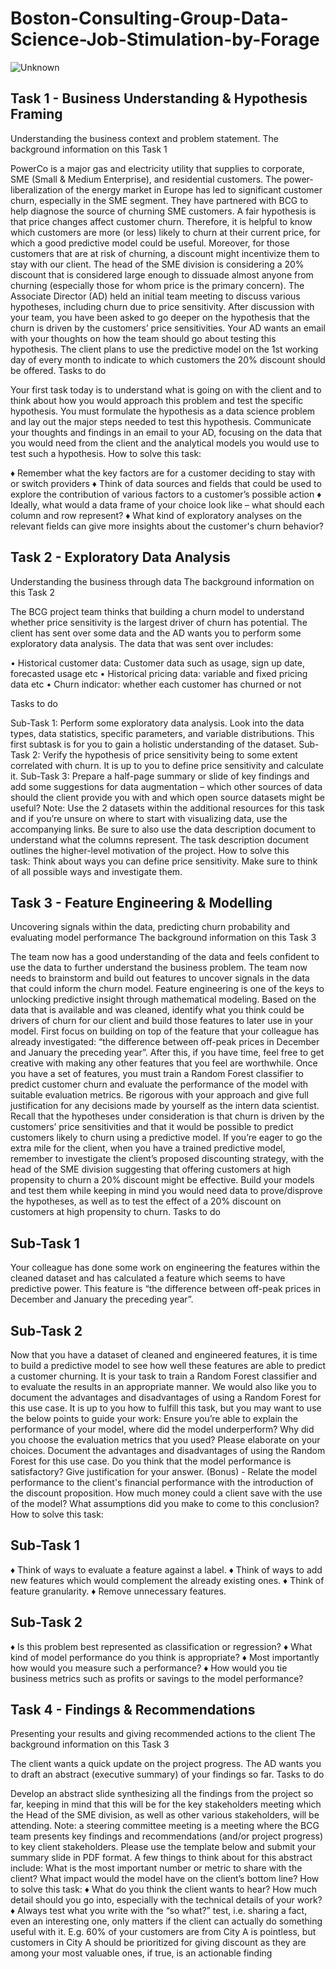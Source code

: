 # Boston-Consulting-Group-Data-Science-Job-Stimulation-by-Forage
![Unknown](https://github.com/user-attachments/assets/619e7034-e3dd-4353-aa63-3a48ac2f4d49)

## Task 1 - Business Understanding & Hypothesis Framing

Understanding the business context and problem statement.
 The background information on this Task 1

PowerCo is a major gas and electricity utility that supplies to corporate, SME (Small & Medium Enterprise), and residential customers. The power-liberalization of the energy market in Europe has led to significant customer churn, especially in the SME segment. They have partnered with BCG to help diagnose the source of churning SME customers.
A fair hypothesis is that price changes affect customer churn. Therefore, it is helpful to know which customers are more (or less) likely to churn at their current price, for which a good predictive model could be useful.
Moreover, for those customers that are at risk of churning, a discount might incentivize them to stay with our client. The head of the SME division is considering a 20% discount that is considered large enough to dissuade almost anyone from churning (especially those for whom price is the primary concern).
The Associate Director (AD) held an initial team meeting to discuss various hypotheses, including churn due to price sensitivity. After discussion with your team, you have been asked to go deeper on the hypothesis that the churn is driven by the customers’ price sensitivities.
Your AD wants an email with your thoughts on how the team should go about testing this hypothesis.
The client plans to use the predictive model on the 1st working day of every month to indicate to which customers the 20% discount should be offered.
Tasks to do

Your first task today is to understand what is going on with the client and to think about how you would approach this problem and test the specific hypothesis.
You must formulate the hypothesis as a data science problem and lay out the major steps needed to test this hypothesis. Communicate your thoughts and findings in an email to your AD, focusing on the data that you would need from the client and the analytical models you would use to test such a hypothesis.
How to solve this task:

♦ Remember what the key factors are for a customer deciding to stay with or switch providers
♦ Think of data sources and fields that could be used to explore the contribution of various factors to a customer’s possible action
♦ Ideally, what would a data frame of your choice look like – what should each column and row represent?
♦ What kind of exploratory analyses on the relevant fields can give more insights about the customer's churn behavior?

## Task 2 - Exploratory Data Analysis

Understanding the business through data
The background information on this Task 2

The BCG project team thinks that building a churn model to understand whether price sensitivity is the largest driver of churn has potential. The client has sent over some data and the AD wants you to perform some exploratory data analysis.
The data that was sent over includes:

  • Historical customer data: Customer data such as usage, sign up date, forecasted usage etc
  • Historical pricing data: variable and fixed pricing data etc
  • Churn indicator: whether each customer has churned or not

Tasks to do

Sub-Task 1:
Perform some exploratory data analysis. Look into the data types, data statistics, specific parameters, and variable distributions. This first subtask is for you to gain a holistic understanding of the dataset.
Sub-Task 2:
Verify the hypothesis of price sensitivity being to some extent correlated with churn. It is up to you to define price sensitivity and calculate it.
Sub-Task 3:
Prepare a half-page summary or slide of key findings and add some suggestions for data augmentation – which other sources of data should the client provide you with and which open source datasets might be useful?
Note: Use the 2 datasets within the additional resources for this task and if you’re unsure on where to start with visualizing data, use the accompanying links. Be sure to also use the data description document to understand what the columns represent. The task description document outlines the higher-level motivation of the project.
How to solve this task: Think about ways you can define price sensitivity. Make sure to think of all possible ways and investigate them.

## Task 3 - Feature Engineering & Modelling

Uncovering signals within the data, predicting churn probability and evaluating model performance
The background information on this Task 3

The team now has a good understanding of the data and feels confident to use the data to further understand the business problem. The team now needs to brainstorm and build out features to uncover signals in the data that could inform the churn model.
Feature engineering is one of the keys to unlocking predictive insight through mathematical modeling. Based on the data that is available and was cleaned, identify what you think could be drivers of churn for our client and build those features to later use in your model.
First focus on building on top of the feature that your colleague has already investigated: “the difference between off-peak prices in December and January the preceding year”. After this, if you have time, feel free to get creative with making any other features that you feel are worthwhile.
Once you have a set of features, you must train a Random Forest classifier to predict customer churn and evaluate the performance of the model with suitable evaluation metrics. Be rigorous with your approach and give full justification for any decisions made by yourself as the intern data scientist.
Recall that the hypotheses under consideration is that churn is driven by the customers’ price sensitivities and that it would be possible to predict customers likely to churn using a predictive model.
If you’re eager to go the extra mile for the client, when you have a trained predictive model, remember to investigate the client’s proposed discounting strategy, with the head of the SME division suggesting that offering customers at high propensity to churn a 20% discount might be effective.
Build your models and test them while keeping in mind you would need data to prove/disprove the hypotheses, as well as to test the effect of a 20% discount on customers at high propensity to churn.
Tasks to do

## Sub-Task 1
Your colleague has done some work on engineering the features within the cleaned dataset and has calculated a feature which seems to have predictive power.
This feature is “the difference between off-peak prices in December and January the preceding year”.
## Sub-Task 2
Now that you have a dataset of cleaned and engineered features, it is time to build a predictive model to see how well these features are able to predict a customer churning. It is your task to train a Random Forest classifier and to evaluate the results in an appropriate manner. We would also like you to document the advantages and disadvantages of using a Random Forest for this use case. It is up to you how to fulfill this task, but you may want to use the below points to guide your work:
Ensure you’re able to explain the performance of your model, where did the model underperform? Why did you choose the evaluation metrics that you used? Please elaborate on your choices. Document the advantages and disadvantages of using the Random Forest for this use case. Do you think that the model performance is satisfactory? Give justification for your answer. (Bonus) - Relate the model performance to the client's financial performance with the introduction of the discount proposition. How much money could a client save with the use of the model? What assumptions did you make to come to this conclusion?
How to solve this task: 
## Sub-Task 1
♦ Think of ways to evaluate a feature against a label.
♦ Think of ways to add new features which would complement the already existing ones.
♦ Think of feature granularity.
♦ Remove unnecessary features.

## Sub-Task 2
♦ Is this problem best represented as classification or regression?
♦ What kind of model performance do you think is appropriate?
♦ Most importantly how would you measure such a performance?
♦ How would you tie business metrics such as profits or savings to the model performance?

## Task 4 - Findings & Recommendations

Presenting your results and giving recommended actions to the client
The background information on this Task 3

The client wants a quick update on the project progress.
The AD wants you to draft an abstract (executive summary) of your findings so far.
Tasks to do

Develop an abstract slide synthesizing all the findings from the project so far, keeping in mind that this will be for the key stakeholders meeting which the Head of the SME division, as well as other various stakeholders, will be attending.
Note: a steering committee meeting is a meeting where the BCG team presents key findings and recommendations (and/or project progress) to key client stakeholders.
Please use the template below and submit your summary slide in PDF format.
A few things to think about for this abstract include:
What is the most important number or metric to share with the client? What impact would the model have on the client’s bottom line?
How to solve this task:
♦ What do you think the client wants to hear? How much detail should you go into, especially with the technical details of your work?
♦ Always test what you write with the “so what?” test, i.e. sharing a fact, even an interesting one, only matters if the client can actually do something useful with it. E.g. 60% of your customers are from City A is pointless, but customers in City A should be prioritized for giving discount as they are among your most valuable ones, if true, is an actionable finding
